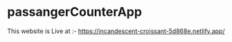# passangerCounterApp

This website is Live at :- https://incandescent-croissant-5d868e.netlify.app/
